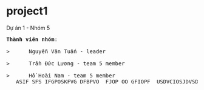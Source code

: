 # project1
Dự án 1 - Nhóm 5
<pre>
<b>Thành viên nhóm</b>:
   <br>><span>      </span>Nguyễn Văn Tuấn - leader
   <br>><span>      </span>Trần Đức Lương - team 5 member
   <br>><span>      </span>Hồ Hoài Nam - team 5 member
   ASIF SFS IFGPOSKFVG DFBPVO  FJOP OO GFIOPF  USDVCIOSJDVSDV JHSDF ID SDFJSDOF IOSDFJS DFJO SDFJSDFOJSD F IOUDSFIOSDF DJDSD
</pre>
